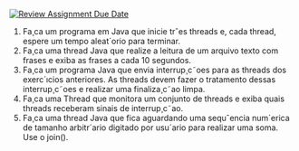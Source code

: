[![Review Assignment Due Date](https://classroom.github.com/assets/deadline-readme-button-22041afd0340ce965d47ae6ef1cefeee28c7c493a6346c4f15d667ab976d596c.svg)](https://classroom.github.com/a/ugy1sIbG)

1. Fa¸ca um programa em Java que inicie trˆes threads e, cada
thread, espere um tempo aleat´orio para terminar.
2. Fa¸ca uma thread Java que realize a leitura de um arquivo
texto com frases e exiba as frases a cada 10 segundos.
3. Fa¸ca um programa Java que envia interrup¸c˜oes para as
threads dos exerc´ıcios anteriores. As threads devem fazer o
tratamento dessas interrup¸c˜oes e realizar uma finaliza¸c˜ao
limpa.
4. Fa¸ca uma Thread que monitora um conjunto de threads e
exiba quais threads receberam sinais de interrup¸c˜ao.
5. Fa¸ca uma thread Java que fica aguardando uma sequˆencia
num´erica de tamanho arbitr´ario digitado por usu´ario para
realizar uma soma. Use o join().

